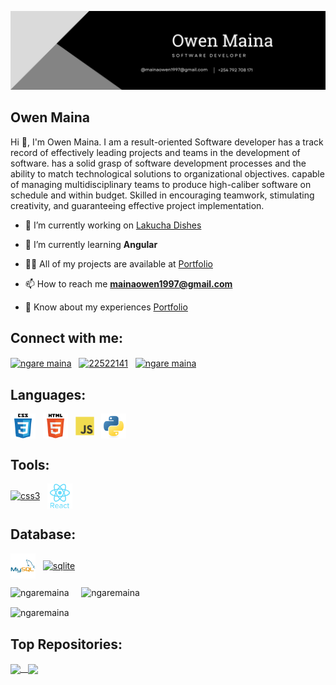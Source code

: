 <p align="center">
  <img src = "https://raw.githubusercontent.com/Ngaremaina/Ngaremaina/main/media/LinkedIn Banner.png" />
</p>

## Owen Maina
Hi 👋, I'm Owen Maina. I am a result-oriented Software developer has a track record of effectively leading projects and teams in the development of software. has a solid grasp of software development processes and the ability to match technological solutions to organizational objectives. capable of managing multidisciplinary teams to produce high-caliber software on schedule and within budget. Skilled in encouraging teamwork, stimulating creativity, and guaranteeing effective project implementation. 

- 🔭 I’m currently working on [Lakucha Dishes](https://lakucha-dishes.onrender.com/)

- 🌱 I’m currently learning **Angular**

- 👨‍💻 All of my projects are available at [Portfolio](https://ngaremaina.github.io/ngaremaina/)

- 📫 How to reach me **mainaowen1997@gmail.com**

- 📄 Know about my experiences [Portfolio](https://ngaremaina.github.io/ngaremaina/)

## Connect with me:
<p align="left">
<a href="https://www.linkedin.com/in/owen-maina-3677b6179" target="blank"><img align="center" src="https://raw.githubusercontent.com/rahuldkjain/github-profile-readme-generator/master/src/images/icons/Social/linked-in-alt.svg" alt="ngare maina" height="30" width="30" /></a>&nbsp;&nbsp;
<a href="https://stackoverflow.com/users/22522141" target="blank"><img align="center" src="https://raw.githubusercontent.com/rahuldkjain/github-profile-readme-generator/master/src/images/icons/Social/stack-overflow.svg" alt="22522141" height="30" width="30" /></a>&nbsp;&nbsp;
<a href="https://leetcode.com/Ngaremaina/" target="blank"><img align="center" src="https://raw.githubusercontent.com/rahuldkjain/github-profile-readme-generator/master/src/images/icons/Social/leet-code.svg" alt="ngare maina" height="30" width="30" /></a>
</p>

## Languages: 
<p align="left"> 
  <a href="https://www.w3schools.com/css/" target="blank"><img align="center" src="https://raw.githubusercontent.com/devicons/devicon/master/icons/css3/css3-original-wordmark.svg" alt="css3" height="40" width="40" /></a>&nbsp;&nbsp;
  <a href="https://www.w3.org/html/" target="blank"><img align="center" src="https://raw.githubusercontent.com/devicons/devicon/master/icons/html5/html5-original-wordmark.svg" alt="html5" height="40" width="40" /></a>&nbsp;&nbsp;
  <a href="https://developer.mozilla.org/en-US/docs/Web/JavaScript" target="blank"><img align="center" src="https://raw.githubusercontent.com/devicons/devicon/master/icons/javascript/javascript-original.svg" alt="javascript" height="30" width="30" /></a>&nbsp;&nbsp;
  <a href="https://www.python.org" target="blank"><img align="center" src="https://raw.githubusercontent.com/devicons/devicon/master/icons/python/python-original.svg" alt="python" height="40" width="40" /></a>&nbsp;&nbsp;
</p>

## Tools: 
<p align = "left">
   <a href="https://flask.palletsprojects.com/" target="blank"><img align="center" src="https://www.vectorlogo.zone/logos/pocoo_flask/pocoo_flask-icon.svg" alt="css3" height="40" width="40" /></a>&nbsp;&nbsp;
   <a href="https://reactjs.org/" target="blank"><img align="center" src="https://raw.githubusercontent.com/devicons/devicon/master/icons/react/react-original-wordmark.svg" alt="css3" height="40" width="40" /></a>&nbsp;&nbsp;  
</p>

## Database: </h3>
<p align="left">
  <a href="https://www.mysql.com/" target="blank"><img align="center" src="https://raw.githubusercontent.com/devicons/devicon/master/icons/mysql/mysql-original-wordmark.svg" alt="mysql" height="40" width="40" /></a>&nbsp;&nbsp;
  <a href="https://www.sqlite.org/" target="blank"><img align="center" src="https://www.vectorlogo.zone/logos/sqlite/sqlite-icon.svg" alt="sqlite" height="40" width="40" /></a>&nbsp;&nbsp;  
</p>


<p align = "left">
  <img src="https://github-readme-stats.vercel.app/api?username=ngaremaina&show_icons=true&locale=en&theme=dark" alt="ngaremaina" />&nbsp;&nbsp;&nbsp;&nbsp;
  <img src="https://github-readme-stats.vercel.app/api/top-langs?username=ngaremaina&show_icons=true&locale=en&layout=compact&theme=dark" alt="ngaremaina" />  
</p>


<p><img align="center" src="https://github-readme-streak-stats.herokuapp.com/?user=ngaremaina&theme=dark" alt="ngaremaina" /></p>

## Top Repositories:
<a href="https://github.com/Ngaremaina/Lakucha-Dishes">
  <img align="center" src="https://github-readme-stats.vercel.app/api/pin/?username=ngaremaina&repo=Lakucha-Dishes&theme=dark" />&nbsp;&nbsp;
</a>
<a href="https://github.com/Ngaremaina/Kitabu">
  <img align="center" src="https://github-readme-stats.vercel.app/api/pin/?username=ngaremaina&repo=kitabu&theme=dark" />
</a>

